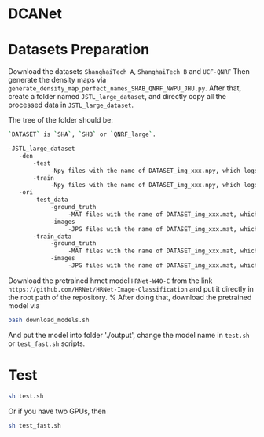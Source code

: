 # DCANet
# Datasets Preparation
Download the datasets `ShanghaiTech A`, `ShanghaiTech B` and `UCF-QNRF`
Then generate the density maps via `generate_density_map_perfect_names_SHAB_QNRF_NWPU_JHU.py`.
After that, create a folder named `JSTL_large_dataset`, and directly copy all the processed data in `JSTL_large_dataset`.

The tree of the folder should be:
```bash
`DATASET` is `SHA`, `SHB` or `QNRF_large`.

-JSTL_large_dataset
   -den
       -test
            -Npy files with the name of DATASET_img_xxx.npy, which logs the info of density maps.
       -train
            -Npy files with the name of DATASET_img_xxx.npy, which logs the info of density maps.
   -ori
       -test_data
            -ground_truth
                 -MAT files with the name of DATASET_img_xxx.mat, which logs the original dot annotations.
            -images
                 -JPG files with the name of DATASET_img_xxx.mat, which logs the original image files.
       -train_data
            -ground_truth
                 -MAT files with the name of DATASET_img_xxx.mat, which logs the original dot annotations.
            -images
                 -JPG files with the name of DATASET_img_xxx.mat, which logs the original image files.
```

Download the pretrained hrnet model `HRNet-W40-C` from the link `https://github.com/HRNet/HRNet-Image-Classification` and put it directly in the root path of the repository.
%
After doing that, download the pretrained model via
```bash
bash download_models.sh
```
And put the model into folder './output', change the model name in `test.sh` or `test_fast.sh` scripts.

# Test
```bash
sh test.sh
```
Or if you have two GPUs, then
```bash
sh test_fast.sh
```
